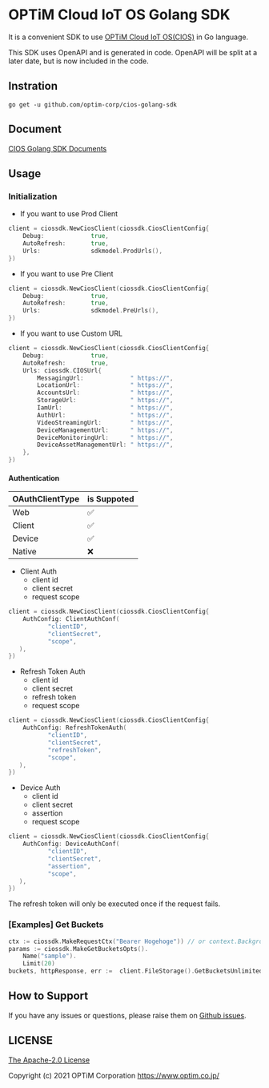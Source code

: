 # OPTiM Cloud IoT OS Golang SDK

It is a convenient SDK to use [OPTiM Cloud IoT OS(CIOS)](https://www.optim.cloud/platform/) in Go language.

This SDK uses OpenAPI and is generated in code.
OpenAPI will be split at a later date, but is now included in the code.

## Instration

```shell script
go get -u github.com/optim-corp/cios-golang-sdk
```

## Document

[CIOS Golang SDK Documents](./cios/README.md)
## Usage


### Initialization

* If you want to use Prod Client

```go
client = ciossdk.NewCiosClient(ciossdk.CiosClientConfig{
    Debug:             true,
    AutoRefresh:       true,
    Urls:              sdkmodel.ProdUrls(),
})
```

* If you want to use Pre Client

```go
client = ciossdk.NewCiosClient(ciossdk.CiosClientConfig{
    Debug:             true,
    AutoRefresh:       true,
    Urls:              sdkmodel.PreUrls(),
})
```

* If you want to use Custom URL

```go
client = ciossdk.NewCiosClient(ciossdk.CiosClientConfig{
    Debug:             true,
    AutoRefresh:       true,
    Urls: ciossdk.CIOSUrl{
        MessagingUrl:             " https://",
        LocationUrl:              " https://",
        AccountsUrl:              " https://",
        StorageUrl:               " https://",
        IamUrl:                   " https://",
        AuthUrl:                  " https://",
        VideoStreamingUrl:        " https://",
        DeviceManagementUrl:      " https://",
        DeviceMonitoringUrl:      " https://",
        DeviceAssetManagementUrl: " https://",
    },
})
```
#### Authentication

|OAuthClientType|is Suppoted|
|---|---|
|Web|✅|
|Client|✅|
|Device|✅|
|Native|❌|


* Client Auth 
    * client id
    * client secret
    * request scope
```go
client = ciossdk.NewCiosClient(ciossdk.CiosClientConfig{
    AuthConfig: ClientAuthConf(
           "clientID",
           "clientSecret",
           "scope",
   ),
})
```

* Refresh Token Auth
    * client id
    * client secret
    * refresh token
    * request scope
```go
client = ciossdk.NewCiosClient(ciossdk.CiosClientConfig{
    AuthConfig: RefreshTokenAuth(
           "clientID",
           "clientSecret",
           "refreshToken",
           "scope",
   ),
})
```

* Device Auth
    * client id
    * client secret
    * assertion
    * request scope
```go
client = ciossdk.NewCiosClient(ciossdk.CiosClientConfig{
    AuthConfig: DeviceAuthConf(
           "clientID",
           "clientSecret",
           "assertion",
           "scope",
   ),
})
```

The refresh token will only be executed once if the request fails.

### [Examples] Get Buckets

```go
ctx := ciossdk.MakeRequestCtx("Bearer Hogehoge")) // or context.Background()
params := ciossdk.MakeGetBucketsOpts().
    Name("sample").
    Limit(20)
buckets, httpResponse, err :=  client.FileStorage().GetBucketsUnlimited(params, ctx)
```

## How to Support

If you have any issues or questions, please raise them on [Github issues](https://github.com/optim-corp/cios-golang-sdk/issues).

## LICENSE

[The Apache-2.0 License](https://www.apache.org/licenses/LICENSE-2.0)

Copyright (c) 2021 OPTiM Corporation <https://www.optim.co.jp/>
